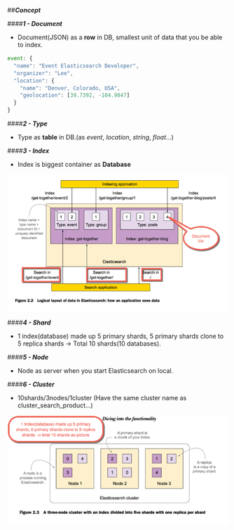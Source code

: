 ##_**Concept**_

####_**1 - Document**_

- Document(JSON) as a **row** in DB, smallest unit of data that you be able to index. 
```javascript
event: {
  "name": "Event Elasticsearch Developer",
  "organizer": "Lee",
  "location": {
    "name": "Denver, Colorado, USA",
    "geolocation": [39.7392, -104.9847]
  }
}
```
####_**2 - Type**_

- Type as **table** in DB.(as _event_, _location_, _string_, _float_...)

####_**3 - Index**_

- Index is biggest container as **Database**

![Concepts Document-Type-Index](./images/concepts1.png)

####_**4 - Shard**_

- 1 index(database) made up 5 primary shards, 5 primary shards clone to 5 replica shards -> Total 10 shards(10 databases).

####_**5 - Node**_

- Node as server when you start Elasticsearch on local.

####_**6 - Cluster**_
- 10shards/3nodes/1cluster (Have the same cluster name as cluster_search_product...)

![Concepts Shards](./images/concept_shards.png)







